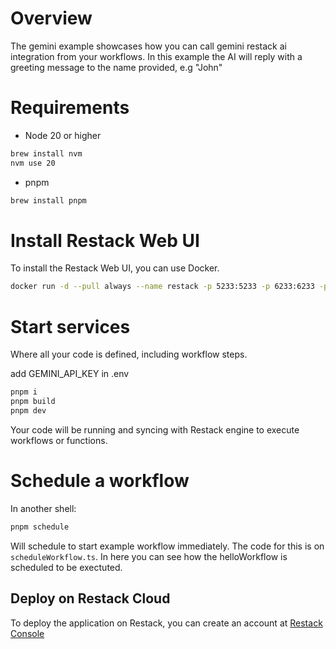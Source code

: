 # Overview

The gemini example showcases how you can call gemini restack ai integration from your workflows. In this example the AI will reply with a greeting message to the name provided, e.g "John"

# Requirements

- Node 20 or higher

```bash
brew install nvm
nvm use 20
```

- pnpm

```bash
brew install pnpm
```

# Install Restack Web UI

To install the Restack Web UI, you can use Docker.

```bash
docker run -d --pull always --name restack -p 5233:5233 -p 6233:6233 -p 7233:7233 -p 9233:9233 ghcr.io/restackio/restack:main
```

# Start services

Where all your code is defined, including workflow steps.

add GEMINI_API_KEY in .env

```bash
pnpm i
pnpm build
pnpm dev
```

Your code will be running and syncing with Restack engine to execute workflows or functions.

# Schedule a workflow

In another shell:

```bash
pnpm schedule
```

Will schedule to start example workflow immediately. The code for this is on `scheduleWorkflow.ts`. In here you can see how the helloWorkflow is scheduled to be exectuted.

## Deploy on Restack Cloud

To deploy the application on Restack, you can create an account at [Restack Console](https://console.restack.io)
